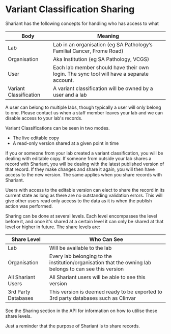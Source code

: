 # Variant Classification Sharing

Shariant has the following concepts for handling who has access to what

|Body|Meaning|
|----|-------|
|Lab|Lab in an organisation (eg SA Pathology’s Familial Cancer, Frome Road) |
|Organisation|Aka Institution (eg SA Pathology, VCGS) |
|User|Each lab member should have their own login. The sync tool will have a separate account. |
|Variant Classification|A variant classification will be owned by a user and a lab |

A user can belong to multiple labs, though typically a user will only belong to one. Please contact us when a staff member leaves your lab and we can disable access to your lab's records.

Variant Classifications can be seen in two modes.

* The live editable copy
* A read-only version shared at a given point in time

If you or someone from your lab created a variant classification, you will be dealing with editable copy.
If someone from outside your lab shares a record with Shariant, you will be dealing with the latest published version of that record. If they make changes and share it again, you will then have access to the new version. The same applies when you share records with Shariant.

Users with access to the editable version can elect to share the record in its current state as long as there are no outstanding validation errors. This will give other users read only access to the data as it is when the publish action was performed.

Sharing can be done at several levels. Each level encompasses the level before it, and once it's shared at a certain level it can only be shared at that level or higher in future. The share levels are:

|Share Level|Who Can See|
|-----------|-----------|
|Lab|Will be available to the lab|
|Organisation|Every lab belonging to the institution/organisation that the owning lab belongs to can see this version|
|All Shariant Users|All Shariant users will be able to see this version|
|3rd Party Databases|This version is deemed ready to be exported to 3rd party databases such as Clinvar|

See the Sharing section in the API for information on how to utilise these share levels.

Just a reminder that the purpose of Shariant is to share records.
